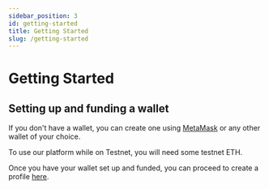```yaml
---
sidebar_position: 3
id: getting-started
title: Getting Started
slug: /getting-started
---
```


# Getting Started

## Setting up and funding a wallet

If you don't have a wallet, you can create one using [MetaMask](https://metamask.io/) or any other wallet of your choice.

To use our platform while on Testnet, you will need some testnet ETH.

<!-- To use our platform while on Unichain Sepolia Testnet, you need to add the network to your wallet using this guide: [Add Unichain Sepolia Testnet to MetaMask](https://docs.unichain.org/docs/getting-started/setting-up-a-wallet)

Now, you will need to get some testnet ETH to use our platform. You can get some from the [Unichain Sepolia Faucet](https://docs.unichain.org/docs/getting-started/get-funds-on-unichain) -->

Once you have your wallet set up and funded, you can proceed to create a profile [here](/profiles).

